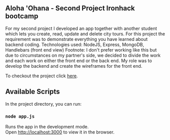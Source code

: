 ## Aloha 'Ohana - Second Project Ironhack bootcamp
For my second project I developed an app together with another student which lets you create, read, update and delete city tours.
For this project the requirement was to demonstrate everything you have learned about backend coding. 
Technologies used: NodeJS, Express, MongoDB, Handlebars (front end view)
Footnote: I don't prefer working like this but due to circumstances on my partner's side, we decided to divide the work and each work on either the front end or the back end. 
My role was to develop the backend and create the wireframes for the front end.

To checkout the project click [here](https://aloha-ohana.herokuapp.com/).


## Available Scripts

In the project directory, you can run:

### `node app.js`

Runs the app in the development mode.<br />
Open [http://localhost:3000](http://localhost:3000) to view it in the browser.
